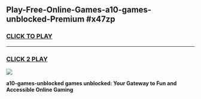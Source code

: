 
## Play-Free-Online-Games-a10-games-unblocked-Premium #x47zp
<h3>
<a href="https://premium.freeplayer.one?title=a10-games-unblocked&ref=8M">CLICK TO PLAY</a></h3>
<hr>

<h3>
<a href="https://premium.freeplayer.one?title=a10-games-unblocked&ref=8M">CLICK 2 PLAY</a>
  
</h3>

<a href="https://premium.freeplayer.one?title=a10-games-unblocked&ref=8M"><img src="https://clearcache.store/games.png"></a>


**a10-games-unblocked games unblocked: Your Gateway to Fun and Accessible Online Gaming**
